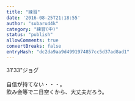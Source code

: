 ```yaml
---
title: "練習"
date: '2016-08-25T21:18:55'
author: "subaru44k"
category: "練習(中)"
status: "publish"
allowComments: true
convertBreaks: false
entryHash: "dc2da9aa9d4991974857cc5d37ad8ad1"
---
```

31&#39;33"ジョグ<br>
<br>
自信が持てない・・・。<br>
飲み会等で二日空くから、大丈夫だろう。
